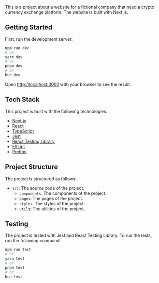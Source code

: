 This is a project about a website for a fictional company that need a crypto currency exchange platform. The website is built with Next.js.

## Getting Started

First, run the development server:

```bash
npm run dev
# or
yarn dev
# or
pnpm dev
# or
bun dev
```

Open [http://localhost:3000](http://localhost:3000) with your browser to see the result.

## Tech Stack
This project is built with the following technologies:
- [Next.js](https://nextjs.org/)
- [React](https://reactjs.org/)
- [TypeScript](https://www.typescriptlang.org/)
- [Jest](https://jestjs.io/)
- [React Testing Library](https://testing-library.com/docs/react-testing-library/intro/)
- [ESLint](https://eslint.org/)
- [Prettier](https://prettier.io/)

## Project Structure
The project is structured as follows:
- `src`: The source code of the project.
  - `components`: The components of the project.
  - `pages`: The pages of the project.
  - `styles`: The styles of the project.
  - `utils`: The utilities of the project.

## Testing
The project is tested with Jest and React Testing Library. To run the tests, run the following command:

```bash
npm run test
# or
yarn test
# or
pnpm test
# or
bun test
```


